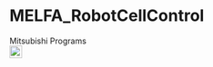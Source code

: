 # MELFA_RobotCellControl
Mitsubishi Programs 
<br>
<img alt="Robot Cell" width="22px" src="https://github.com/hganchev/MELFA_RobotCellControl/RobotCell.PNG" />
